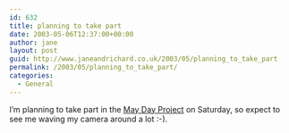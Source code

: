 ```yaml
---
id: 632
title: planning to take part
date: 2003-05-06T12:37:00+00:00
author: jane
layout: post
guid: http://www.janeandrichard.co.uk/2003/05/planning_to_take_part
permalink: /2003/05/planning_to_take_part/
categories:
  - General
---
```

I&#8217;m planning to take part in the [May Day Project](http://www.sh1ft.org/mayday/) on Saturday, so expect to see me waving my camera around a lot :-).
